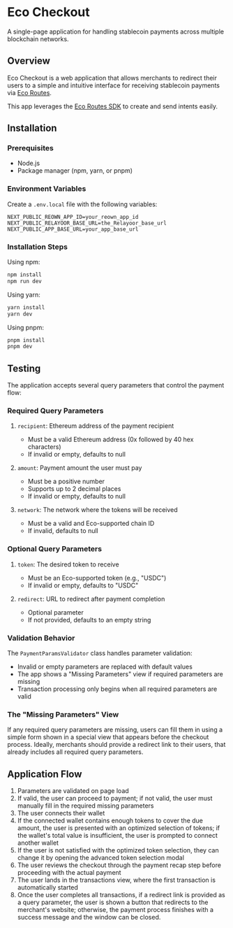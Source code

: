 # Eco Checkout 

A single-page application for handling stablecoin payments across multiple blockchain networks.

## Overview

Eco Checkout is a web application that allows merchants to redirect their users to a simple and intuitive interface for receiving stablecoin payments via [Eco Routes](https://eco.com/docs/routes/overview).

This app leverages the [Eco Routes SDK](https://github.com/eco-toolkit/sdk/blob/main/README.md) to create and send intents easily.

## Installation

### Prerequisites

- Node.js
- Package manager (npm, yarn, or pnpm)

### Environment Variables

Create a `.env.local` file with the following variables:

```env
NEXT_PUBLIC_REOWN_APP_ID=your_reown_app_id
NEXT_PUBLIC_RELAYOOR_BASE_URL=the_Relayoor_base_url
NEXT_PUBLIC_APP_BASE_URL=your_app_base_url
```

### Installation Steps

Using npm:

```bash
npm install
npm run dev
```

Using yarn:

```bash
yarn install
yarn dev
```

Using pnpm:

```bash
pnpm install
pnpm dev
```

## Testing

The application accepts several query parameters that control the payment flow:

### Required Query Parameters

1. `recipient`: Ethereum address of the payment recipient

   - Must be a valid Ethereum address (0x followed by 40 hex characters)
   - If invalid or empty, defaults to null

2. `amount`: Payment amount the user must pay

   - Must be a positive number
   - Supports up to 2 decimal places
   - If invalid or empty, defaults to null

3. `network`: The network where the tokens will be received

   - Must be a valid and Eco-supported chain ID
   - If invalid, defaults to null

### Optional Query Parameters

1. `token`: The desired token to receive

   - Must be an Eco-supported token (e.g., "USDC")
   - If invalid or empty, defaults to "USDC"

2. `redirect`: URL to redirect after payment completion
   - Optional parameter
   - If not provided, defaults to an empty string

### Validation Behavior

The `PaymentParamsValidator` class handles parameter validation:

- Invalid or empty parameters are replaced with default values
- The app shows a "Missing Parameters" view if required parameters are missing
- Transaction processing only begins when all required parameters are valid

### The "Missing Parameters" View

If any required query parameters are missing, users can fill them in using a simple form shown in a special view that appears before the checkout process. Ideally, merchants should provide a redirect link to their users, that already includes all required query parameters.

## Application Flow

1. Parameters are validated on page load
2. If valid, the user can proceed to payment; if not valid, the user must manually fill in the required missing parameters
3. The user connects their wallet
4. If the connected wallet contains enough tokens to cover the due amount, the user is presented with an optimized selection of tokens; if the wallet's total value is insufficient, the user is prompted to connect another wallet
5. If the user is not satisfied with the optimized token selection, they can change it by opening the advanced token selection modal
6. The user reviews the checkout through the payment recap step before proceeding with the actual payment
7. The user lands in the transactions view, where the first transaction is automatically started
8. Once the user completes all transactions, if a redirect link is provided as a query parameter, the user is shown a button that redirects to the merchant's website; otherwise, the payment process finishes with a success message and the window can be closed.
